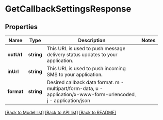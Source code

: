 # GetCallbackSettingsResponse

## Properties
Name | Type | Description | Notes
------------ | ------------- | ------------- | -------------
**outUrl** | **string** | This URL is used to push message delivery status updates to your application. | 
**inUrl** | **string** | This URL is used to push incoming SMS to your application. | 
**format** | **string** | Desired callback data format. m - multipart/form-data, u - application/x-www-form-urlencoded, j - application/json | 

[[Back to Model list]](../README.md#documentation-for-models) [[Back to API list]](../README.md#documentation-for-api-endpoints) [[Back to README]](../README.md)


